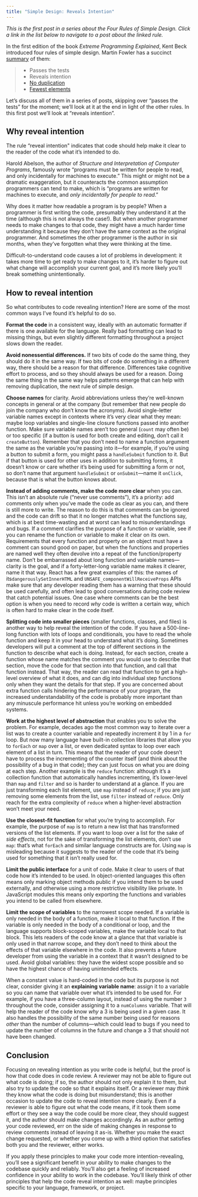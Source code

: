 ```yaml
---
title: "Simple Design: Reveals Intention"
---
```


_This is the first post in a series about the Four Rules of Simple Design. Click a link in the list below to navigate to a post about the linked rule._

In the first edition of the book *Extreme Programming Explained*, Kent Beck introduced four rules of simple design. Martin Fowler has a succinct [summary](https://www.martinfowler.com/bliki/BeckDesignRules.html) of them:

> * Passes the tests
> * Reveals intention
> * [No duplication](/2024/03/07/simple-design-no-duplication.html)
> * [Fewest elements](/2024/03/08/simple-design-fewest-elements.html)

Let’s discuss all of them in a series of posts, skipping over “passes the tests” for the moment; we’ll look at it at the end in light of the other rules. In this first post we’ll look at “reveals intention”.

## Why reveal intention
The rule “reveal intention" indicates that code should help make it clear to the reader of the code what it’s intended to do.

Harold Abelson, the author of *Structure and Interpretation of Computer Programs*, famously wrote “programs must be written for people to read, and only incidentally for machines to execute.” This might or might not be a dramatic exaggeration, but it counteracts the common assumption programmers can tend to make, which is “programs are written for machines to execute, and *only incidentally for people to read*.”

Why does it matter how readable a program is by people? When a programmer is first writing the code, presumably they understand it at the time (although this is not always the case!). But when another programmer needs to make changes to that code, they might have a much harder time understanding it because they don’t have the same context as the original programmer. And sometimes the other programmer is the author in six months, when they’ve forgotten what they were thinking at the time.

Difficult-to-understand code causes a lot of problems in development: it takes more time to get ready to make changes to it, it’s harder to figure out what change will accomplish your current goal, and it’s more likely you’ll break something unintentionally.

## How to reveal intention
So what contributes to code revealing intention? Here are some of the most common ways I’ve found it’s helpful to do so.

**Format the code** in a consistent way, ideally with an automatic formatter if there is one available for the language. Really bad formatting can lead to missing things, but even slightly different formatting throughout a project slows down the reader.

**Avoid nonessential differences.** If two bits of code do the same thing, they should do it in the same way. If two bits of code do something in a different way, there should be a reason for that difference. Differences take cognitive effort to process, and so they should always be used for a reason. Doing the same thing in the same way helps patterns emerge that can help with removing duplication, the next rule of simple design.

**Choose names** for clarity. Avoid abbreviations unless they’re well-known concepts in general or at the company (but remember that new people do join the company who don’t know the acronyms). Avoid single-letter variable names except in contexts where it’s very clear what they mean: maybe loop variables and single-line closure functions passed into another function. Make sure variable names aren’t too general (`count` may often be) or too specific (if a button is used for both create and editing, don’t call it `createButton`). Remember that you don’t need to name a function argument the same as the variable you’re passing into it—for example, if you’re using a button to submit a form, you might pass a `handleSubmit` function to it. But if that button is used for other uses in addition to submitting forms, it doesn’t know or care whether it’s being used for submitting a form or not, so don’t name that argument `handleSubmit` or `onSubmit`—name it `onClick`, because that is what the button knows about.

**Instead of adding comments, make the code more clear** when you can. This isn’t an absolute rule (“never use comments”), it’s a priority: add comments only when you’ve made the code as clear as you can, and there is still more to write. The reason to do this is that comments can be ignored and the code can drift so that it no longer matches what the functions say, which is at best time-wasting and at worst can lead to misunderstandings and bugs. If a comment clarifies the purpose of a function or variable, see if you can rename the function or variable to make it clear on its own. Requirements that every function and property on an object must have a comment can sound good on paper, but when the functions and properties are named well they often devolve into a repeat of the function/property name. Don’t be embarrassed about long function and variable names—clarity is the goal, and if a forty-letter-long variable name makes it clearer, name it that way. React has a few great examples of this: the names of its`dangerouslySetInnerHTML` and `UNSAFE_componentWillReceiveProps`  APIs make sure that any developer reading them has a warning that these should be used carefully, and often lead to good conversations during code review that catch potential issues. One case where comments can be the best option is when you need to record *why* code is written a certain way, which is often hard to make clear in the code itself.

**Splitting code into smaller pieces** (smaller functions, classes, and files) is another way to help reveal the intention of the code. If you have a 500-line-long function with lots of loops and conditionals, you have to read the whole function and keep it in your head to understand what it’s doing. Sometimes developers will put a comment at the top of different sections in the function to describe what each is doing. Instead, for each section, create a function whose name matches the comment you would use to describe that section, move the code for that section into that function, and call that function instead. That way, the reader can read that function to get a high-level overview of what it does, and can dig into individual step functions only when they want the details for that step. If you are concerned about extra function calls hindering the performance of your program, the increased understandability of the code is probably more important than any minuscule performance hit unless you’re working on embedded systems.

**Work at the highest level of abstraction** that enables you to solve the problem. For example, decades ago the most common way to iterate over a list was to create a counter variable and repeatedly increment it by 1 in a `for` loop. But now many language have built-in collection libraries that allow you to `forEach` or `map` over a list, or even dedicated syntax to loop over each element of a list in turn. This means that the reader of your code doesn’t have to process the incrementing of the counter itself (and think about the possibility of a bug in that code); they can just focus on what you are doing at each step. Another example is the `reduce` function: although it’s a collection function that automatically handles incrementing, it’s lower-level than `map` and `filter` and so is harder to understand at a glance. If you are just transforming each list element, use `map` instead of `reduce`; if you are just removing some elements from the list, use `filter` instead of `reduce`. Only reach for the extra complexity of `reduce` when a higher-level abstraction won’t meet your need.

**Use the closest-fit function** for what you’re trying to accomplish. For example, the purpose of `map` is to return a new list that has transformed versions of the list elements. If you want to loop over a list for the sake of *side effects*, not for the sake of transforming the list elements, don’t use `map`: that’s what `forEach` and similar language constructs are for. Using `map` is misleading because it suggests to the reader of the code that it’s being used for something that it isn’t really used for.

**Limit the public interface** for a unit of code. Make it clear to users of that code how it’s intended to be used. In object-oriented languages this often means only marking object methods public if you intend them to be used externally, and otherwise using a more restrictive visibility like private. In JavaScript modules this means only exporting the functions and variables you intend to be called from elsewhere.

**Limit the scope of variables** to the narrowest scope needed. If a variable is only needed in the body of a function, make it local to that function. If the variable is only needed in the body of a conditional or loop, and the language supports block-scoped variables, make the variable local to that block. This lets readers of the code know at a glance that that variable is only used in that narrow scope, and they don’t need to think about the effects of that variable elsewhere in the code. It also prevents a future developer from using the variable in a context that it wasn’t designed to be used. Avoid global variables: they have the widest scope possible and so have the highest chance of having unintended effects.

When a constant value is hard-coded in the code but its purpose is not clear, consider giving it an **explaining variable name**: assign it to a variable so you can name that variable over what it’s intended to be used for. For example, if you have a three-column layout, instead of using the number `3` throughout the code, consider assigning it to a `numColumns` variable. That will help the reader of the code know *why* a 3 is being used in a given case. It also handles the possibility of the same number being used for reasons *other* than the number of columns—which could lead to bugs if you need to update the number of columns in the future and change a 3 that should not have been changed.

## Conclusion

Focusing on revealing intention as you write code is helpful, but the proof is how that code does in code review. A reviewer may not be able to figure out what code is doing; if so, the author should not only explain it to them, but also try to update the code so that it explains itself. Or a reviewer may *think* they know what the code is doing but misunderstand; this is another occasion to update the code to reveal intention more clearly. Even if a reviewer is able to figure out what the code means, if it took them some effort or they see a way the code could be more clear, they should suggest it, and the author should make changes accordingly. As an author getting your code reviewed, err on the side of making changes in response to review comments instead of leaving it as-is. Whether you make the exact change requested, or whether you come up with a third option that satisfies both you and the reviewer, either works.

If you apply these principles to make your code more intention-revealing, you’ll see a significant benefit in your ability to make changes to the codebase quickly and reliably. You’ll also get a feeling of increased confidence in your ability to work in the codebase. You’ll likely think of other principles that help the code reveal intention as well: maybe principles specific to your language, framework, or project.

